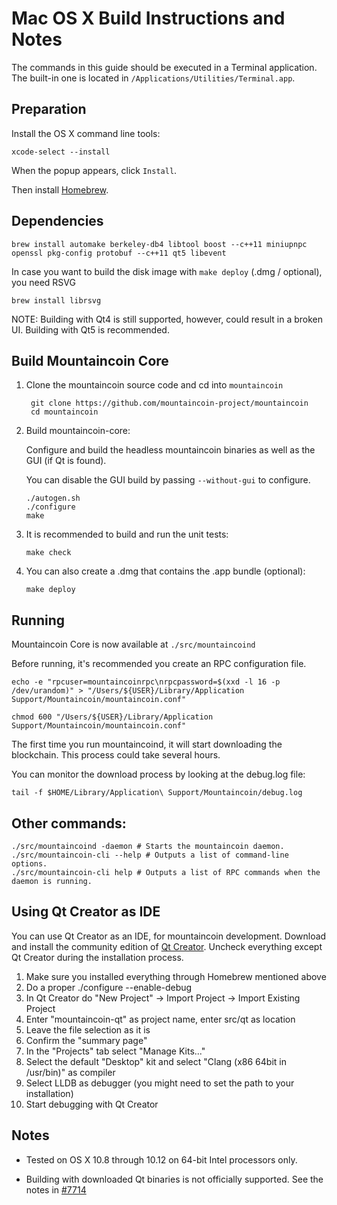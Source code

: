 Mac OS X Build Instructions and Notes
====================================
The commands in this guide should be executed in a Terminal application.
The built-in one is located in `/Applications/Utilities/Terminal.app`.

Preparation
-----------
Install the OS X command line tools:

`xcode-select --install`

When the popup appears, click `Install`.

Then install [Homebrew](http://brew.sh).

Dependencies
----------------------

    brew install automake berkeley-db4 libtool boost --c++11 miniupnpc openssl pkg-config protobuf --c++11 qt5 libevent

In case you want to build the disk image with `make deploy` (.dmg / optional), you need RSVG

    brew install librsvg

NOTE: Building with Qt4 is still supported, however, could result in a broken UI. Building with Qt5 is recommended.

Build Mountaincoin Core
------------------------

1. Clone the mountaincoin source code and cd into `mountaincoin`

        git clone https://github.com/mountaincoin-project/mountaincoin
        cd mountaincoin

2.  Build mountaincoin-core:

    Configure and build the headless mountaincoin binaries as well as the GUI (if Qt is found).

    You can disable the GUI build by passing `--without-gui` to configure.

        ./autogen.sh
        ./configure
        make

3.  It is recommended to build and run the unit tests:

        make check

4.  You can also create a .dmg that contains the .app bundle (optional):

        make deploy

Running
-------

Mountaincoin Core is now available at `./src/mountaincoind`

Before running, it's recommended you create an RPC configuration file.

    echo -e "rpcuser=mountaincoinrpc\nrpcpassword=$(xxd -l 16 -p /dev/urandom)" > "/Users/${USER}/Library/Application Support/Mountaincoin/mountaincoin.conf"

    chmod 600 "/Users/${USER}/Library/Application Support/Mountaincoin/mountaincoin.conf"

The first time you run mountaincoind, it will start downloading the blockchain. This process could take several hours.

You can monitor the download process by looking at the debug.log file:

    tail -f $HOME/Library/Application\ Support/Mountaincoin/debug.log

Other commands:
-------

    ./src/mountaincoind -daemon # Starts the mountaincoin daemon.
    ./src/mountaincoin-cli --help # Outputs a list of command-line options.
    ./src/mountaincoin-cli help # Outputs a list of RPC commands when the daemon is running.

Using Qt Creator as IDE
------------------------
You can use Qt Creator as an IDE, for mountaincoin development.
Download and install the community edition of [Qt Creator](https://www.qt.io/download/).
Uncheck everything except Qt Creator during the installation process.

1. Make sure you installed everything through Homebrew mentioned above
2. Do a proper ./configure --enable-debug
3. In Qt Creator do "New Project" -> Import Project -> Import Existing Project
4. Enter "mountaincoin-qt" as project name, enter src/qt as location
5. Leave the file selection as it is
6. Confirm the "summary page"
7. In the "Projects" tab select "Manage Kits..."
8. Select the default "Desktop" kit and select "Clang (x86 64bit in /usr/bin)" as compiler
9. Select LLDB as debugger (you might need to set the path to your installation)
10. Start debugging with Qt Creator

Notes
-----

* Tested on OS X 10.8 through 10.12 on 64-bit Intel processors only.

* Building with downloaded Qt binaries is not officially supported. See the notes in [#7714](https://github.com/bitcoin/bitcoin/issues/7714)
